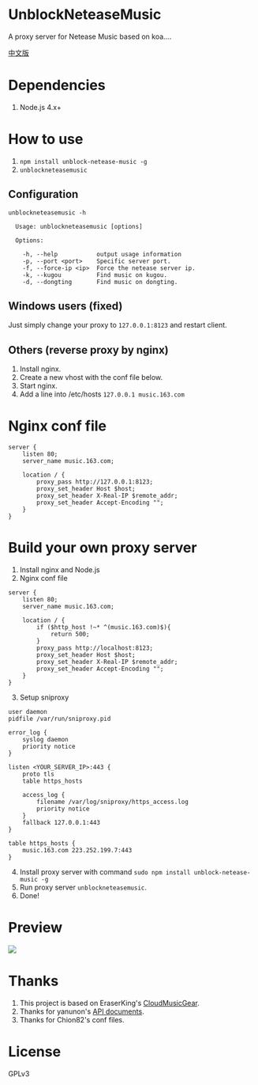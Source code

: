 # UnblockNeteaseMusic

A proxy server for Netease Music based on koa....

[中文版](https://github.com/ITJesse/UnblockNeteaseMusic/blob/master/README.md)

# Dependencies

1. Node.js 4.x+

# How to use

1. `npm install unblock-netease-music -g`
2. `unblockneteasemusic`

## Configuration

```
unblockneteasemusic -h

  Usage: unblockneteasemusic [options]

  Options:

    -h, --help           output usage information
    -p, --port <port>    Specific server port.
    -f, --force-ip <ip>  Force the netease server ip.
    -k, --kugou          Find music on kugou.
    -d, --dongting       Find music on dongting.
```

## Windows users (fixed)

Just simply change your proxy to `127.0.0.1:8123` and restart client.

## Others (reverse proxy by nginx)

1. Install nginx.
2. Create a new vhost with the conf file below.
3. Start nginx.
4. Add a line into /etc/hosts `127.0.0.1 music.163.com`

# Nginx conf file

```
server {
    listen 80;
    server_name music.163.com;

    location / {
        proxy_pass http://127.0.0.1:8123;
        proxy_set_header Host $host;
        proxy_set_header X-Real-IP $remote_addr;
        proxy_set_header Accept-Encoding "";
    }
}
  ```

# Build your own proxy server

1. Install nginx and Node.js
2. Nginx conf file

  ```
  server {
      listen 80;
      server_name music.163.com;

      location / {
          if ($http_host !~* ^(music.163.com)$){
              return 500;
          }
          proxy_pass http://localhost:8123;
          proxy_set_header Host $host;
          proxy_set_header X-Real-IP $remote_addr;
          proxy_set_header Accept-Encoding "";
      }
  }
  ```

3. Setup sniproxy

  ```
  user daemon
  pidfile /var/run/sniproxy.pid

  error_log {
      syslog daemon
      priority notice
  }

  listen <YOUR_SERVER_IP>:443 {
      proto tls
      table https_hosts

      access_log {
          filename /var/log/sniproxy/https_access.log
          priority notice
      }
      fallback 127.0.0.1:443
  }

  table https_hosts {
      music.163.com 223.252.199.7:443
  }
  ```

4. Install proxy server with command `sudo npm install unblock-netease-music -g`
5. Run proxy server `unblockneteasemusic`.
6. Done!

# Preview

![](https://dn-itjesse.qbox.me/github%2Fphoto_2016-03-31_01-11-14.jpg)

# Thanks

1. This project is based on EraserKing's [CloudMusicGear](https://github.com/EraserKing/CloudMusicGear).
2. Thanks for yanunon's [API documents](https://github.com/yanunon/NeteaseCloudMusic/wiki/%E7%BD%91%E6%98%93%E4%BA%91%E9%9F%B3%E4%B9%90API%E5%88%86%E6%9E%90).
3. Thanks for Chion82's conf files.

# License

GPLv3
